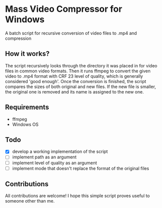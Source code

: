 # Mass Video Compressor for Windows
A batch script for recursive conversion of video files to .mp4 and compression

## How it works?
The script recursively looks through the directory it was placed in for video files in common video formats.
Then it runs ffmpeg to convert the given video to .mp4 format with CRF 23 level of quality, which is generally considered 'good enough'.
Once the conversion is finished, the script compares the sizes of both original and new files. If the new file is smaller, the original one is removed and its name is assigned to the new one.

## Requirements
- ffmpeg
- Windows OS

## Todo
-[x] develop a working implementation of the script
-[ ] implement path as an argument
-[ ] implement level of quality as an argument
-[ ] implement mode that doesn't replace the format of the original files

## Contributions
All contributions are welcome! I hope this simple script proves useful to someone other than me.
